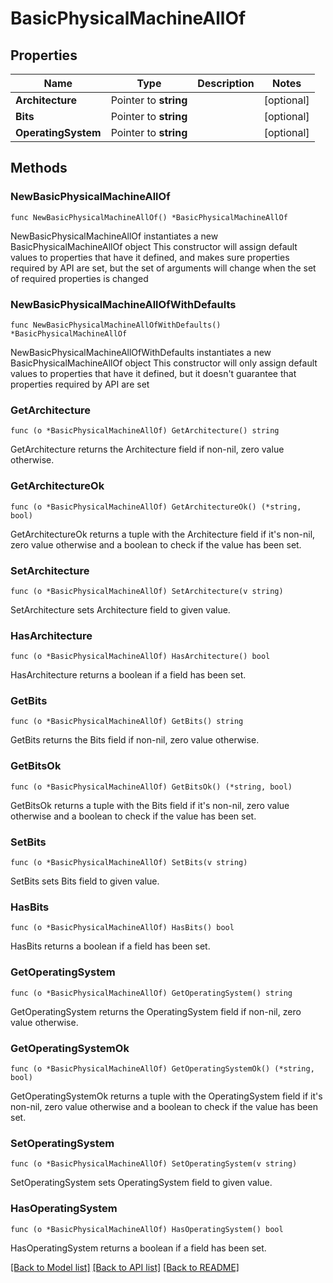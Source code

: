# BasicPhysicalMachineAllOf

## Properties

Name | Type | Description | Notes
------------ | ------------- | ------------- | -------------
**Architecture** | Pointer to **string** |  | [optional] 
**Bits** | Pointer to **string** |  | [optional] 
**OperatingSystem** | Pointer to **string** |  | [optional] 

## Methods

### NewBasicPhysicalMachineAllOf

`func NewBasicPhysicalMachineAllOf() *BasicPhysicalMachineAllOf`

NewBasicPhysicalMachineAllOf instantiates a new BasicPhysicalMachineAllOf object
This constructor will assign default values to properties that have it defined,
and makes sure properties required by API are set, but the set of arguments
will change when the set of required properties is changed

### NewBasicPhysicalMachineAllOfWithDefaults

`func NewBasicPhysicalMachineAllOfWithDefaults() *BasicPhysicalMachineAllOf`

NewBasicPhysicalMachineAllOfWithDefaults instantiates a new BasicPhysicalMachineAllOf object
This constructor will only assign default values to properties that have it defined,
but it doesn't guarantee that properties required by API are set

### GetArchitecture

`func (o *BasicPhysicalMachineAllOf) GetArchitecture() string`

GetArchitecture returns the Architecture field if non-nil, zero value otherwise.

### GetArchitectureOk

`func (o *BasicPhysicalMachineAllOf) GetArchitectureOk() (*string, bool)`

GetArchitectureOk returns a tuple with the Architecture field if it's non-nil, zero value otherwise
and a boolean to check if the value has been set.

### SetArchitecture

`func (o *BasicPhysicalMachineAllOf) SetArchitecture(v string)`

SetArchitecture sets Architecture field to given value.

### HasArchitecture

`func (o *BasicPhysicalMachineAllOf) HasArchitecture() bool`

HasArchitecture returns a boolean if a field has been set.

### GetBits

`func (o *BasicPhysicalMachineAllOf) GetBits() string`

GetBits returns the Bits field if non-nil, zero value otherwise.

### GetBitsOk

`func (o *BasicPhysicalMachineAllOf) GetBitsOk() (*string, bool)`

GetBitsOk returns a tuple with the Bits field if it's non-nil, zero value otherwise
and a boolean to check if the value has been set.

### SetBits

`func (o *BasicPhysicalMachineAllOf) SetBits(v string)`

SetBits sets Bits field to given value.

### HasBits

`func (o *BasicPhysicalMachineAllOf) HasBits() bool`

HasBits returns a boolean if a field has been set.

### GetOperatingSystem

`func (o *BasicPhysicalMachineAllOf) GetOperatingSystem() string`

GetOperatingSystem returns the OperatingSystem field if non-nil, zero value otherwise.

### GetOperatingSystemOk

`func (o *BasicPhysicalMachineAllOf) GetOperatingSystemOk() (*string, bool)`

GetOperatingSystemOk returns a tuple with the OperatingSystem field if it's non-nil, zero value otherwise
and a boolean to check if the value has been set.

### SetOperatingSystem

`func (o *BasicPhysicalMachineAllOf) SetOperatingSystem(v string)`

SetOperatingSystem sets OperatingSystem field to given value.

### HasOperatingSystem

`func (o *BasicPhysicalMachineAllOf) HasOperatingSystem() bool`

HasOperatingSystem returns a boolean if a field has been set.


[[Back to Model list]](../README.md#documentation-for-models) [[Back to API list]](../README.md#documentation-for-api-endpoints) [[Back to README]](../README.md)


